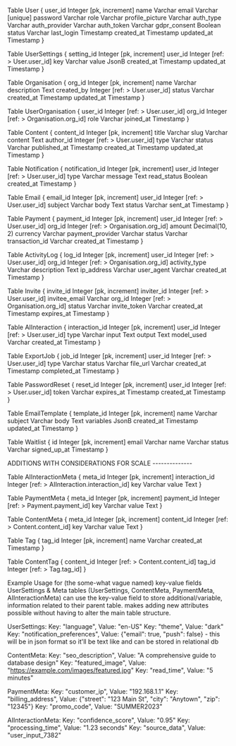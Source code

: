 Table User {
  user_id Integer [pk, increment]
  name Varchar
  email Varchar [unique]
  password Varchar
  role Varchar
  profile_picture Varchar
  auth_type Varchar
  auth_provider Varchar
  auth_token Varchar
  gdpr_consent Boolean
  status Varchar
  last_login Timestamp
  created_at Timestamp
  updated_at Timestamp
}

Table UserSettings {
  setting_id Integer [pk, increment]
  user_id Integer [ref: > User.user_id]
  key Varchar
  value JsonB
  created_at Timestamp
  updated_at Timestamp
}

Table Organisation {
  org_id Integer [pk, increment]
  name Varchar
  description Text
  created_by Integer [ref: > User.user_id]
  status Varchar
  created_at Timestamp
  updated_at Timestamp
}

Table UserOrganisation {
  user_id Integer [ref: > User.user_id]
  org_id Integer [ref: > Organisation.org_id]
  role Varchar
  joined_at Timestamp
}

Table Content {
  content_id Integer [pk, increment]
  title Varchar
  slug Varchar
  content Text
  author_id Integer [ref: > User.user_id]
  type Varchar
  status Varchar
  published_at Timestamp
  created_at Timestamp
  updated_at Timestamp
}

Table Notification {
  notification_id Integer [pk, increment]
  user_id Integer [ref: > User.user_id]
  type Varchar
  message Text
  read_status Boolean
  created_at Timestamp
}

Table Email {
  email_id Integer [pk, increment]
  user_id Integer [ref: > User.user_id]
  subject Varchar
  body Text
  status Varchar
  sent_at Timestamp
}

Table Payment {
  payment_id Integer [pk, increment]
  user_id Integer [ref: > User.user_id]
  org_id Integer [ref: > Organisation.org_id]
  amount Decimal(10, 2)
  currency Varchar
  payment_provider Varchar
  status Varchar
  transaction_id Varchar
  created_at Timestamp
}

Table ActivityLog {
  log_id Integer [pk, increment]
  user_id Integer [ref: > User.user_id]
  org_id Integer [ref: > Organisation.org_id]
  activity_type Varchar
  description Text
  ip_address Varchar
  user_agent Varchar
  created_at Timestamp
}

Table Invite {
  invite_id Integer [pk, increment]
  inviter_id Integer [ref: > User.user_id]
  invitee_email Varchar
  org_id Integer [ref: > Organisation.org_id]
  status Varchar
  invite_token Varchar
  created_at Timestamp
  expires_at Timestamp
}

Table AIInteraction {
  interaction_id Integer [pk, increment]
  user_id Integer [ref: > User.user_id]
  type Varchar
  input Text
  output Text
  model_used Varchar
  created_at Timestamp
}

Table ExportJob {
  job_id Integer [pk, increment]
  user_id Integer [ref: > User.user_id]
  type Varchar
  status Varchar
  file_url Varchar
  created_at Timestamp
  completed_at Timestamp
}

Table PasswordReset {
  reset_id Integer [pk, increment]
  user_id Integer [ref: > User.user_id]
  token Varchar
  expires_at Timestamp
  created_at Timestamp
}

Table EmailTemplate {
  template_id Integer [pk, increment]
  name Varchar
  subject Varchar
  body Text
  variables JsonB
  created_at Timestamp
  updated_at Timestamp
}

Table Waitlist {
  id Integer [pk, increment]
  email Varchar
  name Varchar
  status Varchar
  signed_up_at Timestamp
}

ADDITIONS WITH CONSIDERATIONS FOR SCALE --------------

Table AIInteractionMeta {
  meta_id Integer [pk, increment]
  interaction_id Integer [ref: > AIInteraction.interaction_id]
  key Varchar
  value Text
}

Table PaymentMeta {
  meta_id Integer [pk, increment]
  payment_id Integer [ref: > Payment.payment_id]
  key Varchar
  value Text
}

Table ContentMeta {
  meta_id Integer [pk, increment]
  content_id Integer [ref: > Content.content_id]
  key Varchar
  value Text
}

Table Tag {
  tag_id Integer [pk, increment]
  name Varchar
  created_at Timestamp
}

Table ContentTag {
  content_id Integer [ref: > Content.content_id]
  tag_id Integer [ref: > Tag.tag_id]
}


Example Usage for (the some-what vague named) key-value fields
UserSettings & Meta tables (UserSettings, ContentMeta, PaymentMeta, AIInteractionMeta) can use the key-value field to store
additional/variable, information related to their parent table.
makes adding new attributes possible without having to alter the main table structure.

UserSettings:
Key: "language", Value: "en-US"
Key: "theme", Value: "dark"
Key: "notification_preferences", Value: {"email": true, "push": false} - this will be in json format so it'll be text like and can be stored in relational db

ContentMeta:
Key: "seo_description", Value: "A comprehensive guide to database design"
Key: "featured_image", Value: "https://example.com/images/featured.jpg"
Key: "read_time", Value: "5 minutes"

PaymentMeta:
Key: "customer_ip", Value: "192.168.1.1"
Key: "billing_address", Value: {"street": "123 Main St", "city": "Anytown", "zip": "12345"}
Key: "promo_code", Value: "SUMMER2023"

AIInteractionMeta:
Key: "confidence_score", Value: "0.95"
Key: "processing_time", Value: "1.23 seconds"
Key: "source_data", Value: "user_input_7382"
